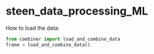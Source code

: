 # steen_data_processing_ML





How to load the data:

```python
from combiner import load_and_combine_data
frame = load_and_combine_data()
```
